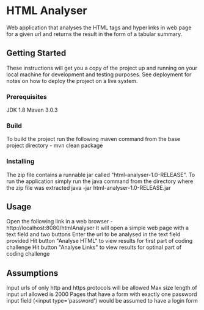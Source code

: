 # HTML Analyser

Web application that analyses the HTML tags and hyperlinks in web page for a given url and returns the result in the form of a tabular summary.	


## Getting Started
	
These instructions will get you a copy of the project up and running on your local machine for development and testing purposes. See deployment for notes on how to deploy the project on a live system.

### Prerequisites

JDK 1.8
Maven 3.0.3

### Build
To build the project run the following maven command from the base project directory - 
mvn clean package

### Installing

The zip file contains a runnable jar called "html-analyser-1.0-RELEASE". 
To run the application simply run the java command from the directory where the zip file was extracted
java -jar html-analyser-1.0-RELEASE.jar

## Usage
Open the following link in a web browser - http://localhost:8080/htmlAnalyser
It will open a simple web page with a text field and two buttons
Enter the url to be analysed in the text field provided
Hit button "Analyse HTML" to view results for first part of coding challenge
Hit button "Analyse Links" to view results for optinal part of coding challenge


## Assumptions
Input urls of only http and https protocols will be allowed
Max size length of input url allowed is 2000
Pages that have a form with exactly one password input field (<input type='password') would be assumed to have a login form




